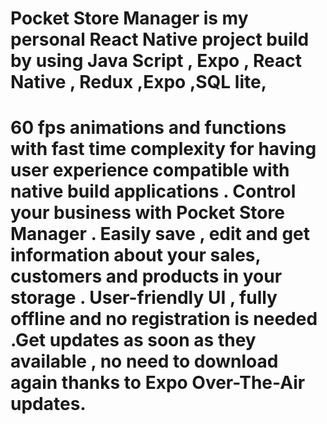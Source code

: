 #  Pocket Store Manager is my personal React Native project build by using Java Script , Expo , React Native , Redux ,Expo ,SQL lite,
 # 60 fps animations and functions with fast time complexity for having user experience compatible with native build applications . Control your business with Pocket Store Manager . Easily save , edit and get information about your sales, customers and products in your storage . User-friendly UI , fully offline and no registration is needed .Get updates as soon as they available , no need to download again thanks to Expo Over-The-Air updates.
